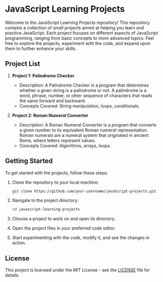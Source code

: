 # JavaScript Learning Projects

Welcome to the JavaScript Learning Projects repository! This repository contains a collection of small projects aimed at helping you learn and practice JavaScript. Each project focuses on different aspects of JavaScript programming, ranging from basic concepts to more advanced topics. Feel free to explore the projects, experiment with the code, and expand upon them to further enhance your skills.

## Project List

1. **Project 1: Palindrome Checker**
   - Description: A Palindrome Checker is a program that determines whether a given string is a palindrome or not. A palindrome is a word, phrase, number, or other sequence of characters that reads the same forward and backward.
   - Concepts Covered: String manipulation, loops, conditionals.

2. **Project 2: Roman Numeral Converter**
   - Description: A Roman Numeral Converter is a program that converts a given number to its equivalent Roman numeral representation. Roman numerals are a numeral system that originated in ancient Rome, where letters represent values.
   - Concepts Covered: Algorithms, arrays, loops.

## Getting Started

To get started with the projects, follow these steps:

1. Clone the repository to your local machine:

    ```bash
    git clone https://github.com/your-username/javaScript-projects.git
    ```

2. Navigate to the project directory:

    ```bash
    cd javascript-learning-projects
    ```

3. Choose a project to work on and open its directory.

4. Open the project files in your preferred code editor.

5. Start experimenting with the code, modify it, and see the changes in action.


## License

This project is licensed under the MIT License - see the [LICENSE](LICENSE) file for details.
